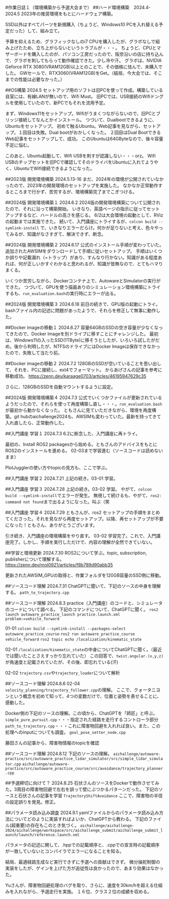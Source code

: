 #作業日誌１（環境構築から予選大会まで）
##ハード環境構築　2024.4-2024.5
2023年の推奨環境をもとにハードウェア構築。

SSD以外はすべてパーツを新規購入（ちょうど、Windows10 PCを入れ替える予定だった）して、組み立て。

予算を抑えるため、グラフィックなしのi7 CPUを購入したが、グラボなしで組み上げたため、立ち上がらないというトラブルが・・・。
ちょうど、CPUとマザーボードを購入したのが、パソコン工房だったので、阪奈沿いの店に持ち込んで、グラボを刺してもらって動作確認できた。少し冷や汗。
グラボは、NVIDIA Geforce RTX 3080(VRAM12GB)以上とのことで、その価格に怯んで、未購入でした。
GWセールで、RTX3060(VRAM12GB)をGet。（結局、今大会では、そこまでの性能は必要なかった。）

##OS構築 2024.5
セットアップ用のソフトは旧PCを使って作成。構築している自室には、有線LANが無いので、Wifi Must。
旧PCでは、USB接続のWifiドングルを使用していたので、新PCでもそれを流用予定。

まず、Windows11をセットアップ。Wifiがうまくつながらないので、旧PCとブリッジ接続してなんとかインストール。
つづいて、Dualbootできるように、Ubuntuをセットアップ。
初めて触るUbuntu。Web記事を見ながら、セットアップ。１回目は失敗。Dual bootがおかしくなった。
２回目はDual BootできるWeb記事をセットアップして、成功。
このUbuntuは64GByteなので、後々容量不足に悩む。

このあと、Ubuntu起動して、Wifi USBを刺すが認識しない・・・orz。
Wifi USBのチップセットを旧PCで確認してそのドライバをUbuntuに入れてようやく、UbuntuでWifi接続できるようになった。

##2023版 開発環境構築 2024.5.13-16
まだ、2024年の環境が公開されていなかったので、2023年の開発環境のセットアップを実施した。
なかなか正常動作するところまで行かず、苦労するが、環境構築完了までこぎつける。

##2024版 開発環境構築１ 2024.6.2
2024版の開発環境構築について公開されたので、それに沿って構築開始。
いきなり、英語ページの指示に従ってセットアップするなど、ハードルの高さを感じる。
6/2は大会環境の起動として、RVizの起動までは実施できた。
続いて、入門講座にトライするが、```colcon build --symlink-install```
で、いきなりエラーだらけ。何かが足りないと考え、色々やってみるが、知識がなさすぎて、解決できず、断念。

##2024版 開発環境構築２ 2024.6.17
公式のインストール手順が変わっていた。追加されたAWSIMをダウンロードして手順に従いセットアップ。
手順はいくつか誤りや記載漏れ（=トラップ）があり、すんなり行かない。知識がある程度あれば、何が正しいかすぐわかると思われるが、知識が皆無なので、とてもハマりまくる。

いくつか苦労しながら、Dockerコンテナ上で、AutowareとSimulatorの実行ができた。
つづいて、GPUを使う描画ありのシミュレーション環境構築にトライするも、`run_evaluation.bash`の実行時にエラーが出る。

##2024版 開発環境構築３ 2024.6.18
前日の続きで、GPU版の起動にトライ。bashファイル内の記述に問題があったようで、それらを修正して無事に動作した。

##Docker imageの移動１ 2024.6.27
容量64GBのSSDの空き容量が少なくなってきたので、Docker Imageを別ドライブに移すことにチャレンジした。
最初は、Windows11の入ったSSD(1TByte)に移そうとしたが、いろいろ試したがだめ。後から判明したが、NTFSのドライブにはDocker Imageは保存できなかったので、失敗して当たり前。

##Docker imageの移動２ 2024.7.2
128GBのSSDが空いていることを思い出して、それを、PCに接続し、ext4でフォーマット。
からあげさんの記事を参考に移動成功。
https://zenn.dev/karaage0703/articles/46195947629c35

さらに、128GBのSSDを自動マウントするように設定。

##2024版 開発環境構築４ 2024.7.3
公式でいくつかファイルが更新されているようだったので、それらを使って再度構築し直し・・・。`run_evaluation.bash`が最初から動かなくなった。
ともさんに見ていただきながら、環境を再度構築。git hubのaichallenge2024も、AWSIMも変わっていた。最新を持ってきて入れ直したら、正常動作した。

##入門講座 学習１ 2024.7.3
6.2に断念した、入門講座に再トライ。

最初の、Install ROS2 packagesから始める。ともさんのアドバイスをもとにROS2のインストールを進める。
02-03まで学習進む（ソースコードは読めないまま）

PlotJugglerの使い方やtopicの見方も、ここで学ぶ。

##入門講座 学習２ 2024.7.21
上記の続き。03-01 学習。

##入門講座 学習３ 2024.7.28
上記の続き。03-02 学習。
やがて、`colcon build --symlink-install`でエラーが発生。
無視して続けるも、やがて、`ros2: command not found`まで出るようになった。叫ぶ（笑

##入門講座 学習４ 2024.7.29
ともさんが、ros2 セットアップの手順をまとめてくださった。それを見ながら再度セットアップ。以降、再セットアップが不要になった！ともさん、ありがとうございます。

引き続き、入門講座の環境構築をやり直す。
03-02 学習完了。これで、入門講座完了。しかし、手順を実行しただけで、内容の理解が全然できていない。

##学習と環境更新 2024.7.30
ROS2について学ぶ。topic, subscription, publisherについて理解する。
https://zenn.dev/mol0921/articles/f8b789d90abb35

更新されたAWSIM_GPUの取得と、作業フォルダを120GB容量のSSD側に移動。

##ソースコード理解 2024.7.31
ChatGPTに聞いて、下記のソースの中身を理解する。
```path_to_trajectory.cpp```

##ソースコード理解 2024.8.3
practice（入門講座）のコードと、シミュレータのコードについて調べる。
下記のコマンドについて、ChatGPTに聞く。
```ros2 launch autoware_practice_launch practice.launch.xml problem:=vehicle_forward```

01-01
```colcon build --symlink-install --packages-select autoware_practice_course```
```ros2 run autoware_practice_course vehicle_forward```
```ros2 topic echo /localization/kinematic_state```

02-01
`/localization/kinematic_state`の中身についてChatGPTに聞く。（最近では聞いたことさえすっかり忘れていた）
この回答で、`twist.angular.(x,y,z)`が角速度と記載されていたが、その後、即忘れている(汗)

02-02
`trajectory.csv`や`trajectory_loader`について解析

##ソースコード理解 2024.8.6 
02-04
`velocity_planning/trajectory_follower.cpp`の理解。
ここで、クォータニヨンという概念を初めて知って、4つの変数だけで、位置と姿勢を表せることに、感動した。

Docker側の下記のソースの理解。この頃から、ChatGPTを「師匠」と呼ぶ。
`simple_pure_pursuit.cpp`・・・指定された経路を走行するコントローラ部分
`path_to_trajectory.cpp`・・・これに障害物回避を入れれば良い。また、この処理へのinputについても調査。
`goal_pose_setter_node.cpp`

藤田さんの記事から、障害物情報のtopicを確認


##ソースコード理解 2024.8.12
下記のソースの理解。
`aichallenge/autoware-practice/src/autoware_practice_lidar_simulator/src/simple_lidar_simulator.cpp`
`aichallenge/autoware-practice/src/autoware_practice_course/src/avoidance/trajectory_planner.cpp`

##予選締切に向けて？ 2024.8.25
石伏さんのソースをDockerで動作させてみた。3周目の障害物回避で左右を誤って壁にぶつかるパターンだった。
下記のソースと石伏さんの記事を学習
`TrajectoryShiftAvoidance`
ここで、障害物の半径の設定誤りを発見。修正。

##パラメータ読み込み調査 2024.9.1
yamlファイルからのパラメータ読み込み方法についてどのように実装すればよいか、ChatGPTから教わる。
下記のファイル(超重要)の存在もこのとき気づく。
```aichallenge/aichallenge-2024/aichallenge/workspace/src/aichallenge_submit/aichallenge_submit_launch/launch/reference.launch.xml```

パラメータの記述に関して、.hppでの記載順序と、.cppでの宣言時の記載順序が一致していないとコンパイラでエラーになることを知る。


結局、最適経路生成など実行できずに予選への貢献はできず。
微分操舵制御の実装をしたが、ゲインを上げた方が追従性は良かったので、あまり効果はなかった。

Yuさんが、障害物回避処理のバグを取り、さらに、速度を30km/hを超える仕組みを入れながら、予選走行を実施。
１６位、クラス２位の成績を収める。
